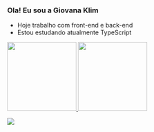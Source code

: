 ### Ola! Eu sou a Giovana Klim


- Hoje trabalho com front-end e back-end
- Estou estudando atualmente TypeScript

<div>
  <a href="https://github.com/giovanaklim">
  <img height="160em" src="https://github-readme-stats.vercel.app/api?username=giovanaklim&show_icons=true&theme=tokyonight&include_all_commits=true&count_private=true"/>
  <img height="160em" src="https://github-readme-stats.vercel.app/api/top-langs/?username=giovanaklim&langs_count=7&theme=tokyonight"/>
</div>

  <a href = "https://www.instagram.com/giovanaklim/"><img src="https://img.shields.io/badge/Instagram-E4405F?style=for-the-badge&logo=instagram&logoColor=white" target="_blank"></a>
